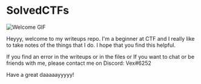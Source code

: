 # SolvedCTFs

![Welcome GIF](https://media3.giphy.com/media/OF0yOAufcWLfi/giphy.gif)

Heyyy, welcome to my writeups repo. I'm a beginner at CTF and I really like to take notes of the things that I do.
I hope that you find this helpful. 

If you find an error in the writeups or in the files or If you want to chat or be friends with me, please contact me on Discord: Vex#6252

Have a great daaaaayyyyy!

